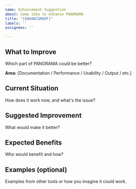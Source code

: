 ```yaml
---
name: Enhancement Suggestion
about: Some idea to enhance PANORAMA
title: "[ENHANCEMENT]"
labels: ''
assignees: ''

---
```


## What to Improve

Which part of PANORAMA could be better?

**Area:** [Documentation / Performance / Usability / Output / etc.]

## Current Situation

How does it work now, and what's the issue?

## Suggested Improvement

What would make it better?

## Expected Benefits

Who would benefit and how?

## Examples (optional)

Examples from other tools or how you imagine it could work.
